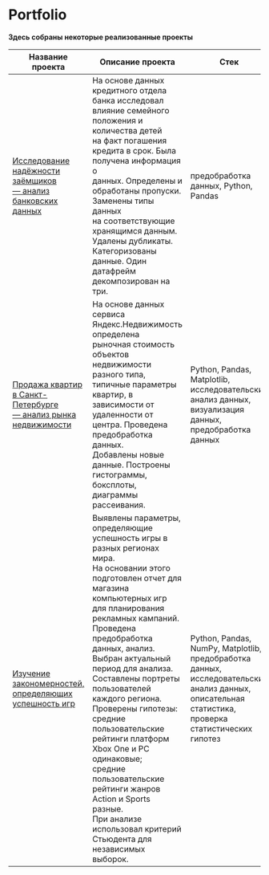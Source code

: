 # Portfolio
**Здесь собраны некоторые реализованные проекты**

| Название проекта | Описание проекта | Стек |
|----------|----------|----------|
|[ Исследование надёжности заёмщиков <br/> — анализ банковских данных](https://github.com/AnyaGrish/yandex_practicum/blob/main/learn_projects/Исследование%20надёжности%20заёмщиков%20—%20анализ%20банковских%20данных.md)| На основе данных кредитного отдела банка исследовал <br/> влияние семейного положения и количества детей <br/> на факт погашения кредита в срок. Была получена информация о <br/> данных. Определены и обработаны пропуски. Заменены типы данных <br/> на соответствующие хранящимся данным. Удалены дубликаты. <br/> Категоризованы данные. Один датафрейм декомпозирован на три.   | предобработка данных, Python, Pandas   |
|  [Продажа квартир в Санкт-Петербурге <br/> — анализ рынка недвижимости](https://github.com/AnyaGrish/yandex_practicum/blob/main/Анализ%20рынка%20недвижимости/Анализ%20рынка%20недвижимости.md)| На основе данных сервиса Яндекс.Недвижимость определена <br/> рыночная стоимость объектов недвижимости разного типа, <br/> типичные параметры квартир, в зависимости от <br/> удаленности от центра. Проведена предобработка данных. <br/> Добавлены новые данные. Построены гистограммы, боксплоты, <br/> диаграммы рассеивания.   | Python, Pandas, Matplotlib, <br/> исследовательский анализ данных, визуализация данных, <br/> предобработка данных   |
| [Изучение закономерностей, определяющих успешность игр](https://github.com/AnyaGrish/yandex_practicum/blob/main/learn_projects/Изучение%20закономерностей%2C%20определяющих%20успешность%20игр.md)| Выявлены параметры, определяющие успешность игры в разных регионах мира.<br/> На основании этого подготовлен отчет для магазина компьютерных игр<br/> для планирования рекламных кампаний.<br/> Проведена предобработка данных, анализ.<br/> Выбран актуальный период для анализа. Составлены портреты<br/> пользователей каждого региона. Проверены гипотезы:<br/> средние пользовательские рейтинги платформ Xbox One и PC одинаковые;<br/> средние пользовательские рейтинги жанров Action и Sports разные.<br/> При анализе использовал критерий Стьюдента для независимых выборок.  | Python, Pandas, NumPy, Matplotlib, предобработка данных, исследовательский анализ данных, описательная статистика, проверка статистических гипотез   |
